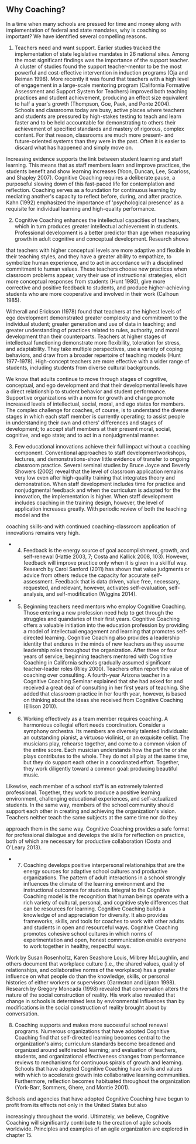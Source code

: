 ## Why Coaching?

In a time when many schools are pressed for time and money along with implementation of federal and state mandates, why is coaching so important? We have identified several compelling reasons.

1. Teachers need and want support. Earlier studies tracked the implementation of state legislative mandates in 26 national sites. Among the most significant findings was the importance of the support teacher. A cluster of studies found the support teacher-mentor to be the most powerful and cost-effective intervention in induction programs (Oja and Reiman 1998). More recently it was found that teachers with a high level of engagement in a large-scale mentoring program (California Formative Assessment and Support System for Teachers) improved both teaching practices and student achievement, producing an effect size equivalent to half a year's growth (Thompson, Goe, Paek, and Ponte 2004). Schools and classrooms today are busy, active places where teachers and students are pressured by high-stakes testing to teach and learn faster and to be held accountable for demonstrating to others their achievement of specified standards and mastery of rigorous, complex content. For that reason, classrooms are much more present- and future-oriented systems than they were in the past. Often it is easier to discard what has happened and simply move on.

Increasing evidence supports the link between student learning and staff learning. This means that as staff members learn and improve practices, the students benefit and show learning increases (Yoon, Duncan, Lee, Scarloss, and Shapley 2007). Cognitive Coaching requires a deliberate pause, a purposeful slowing down of this fast-paced life for contemplation and reflection. Coaching serves as a foundation for continuous learning by mediating another's capacity to reflect before, during, and after practice. Kahn (1992) emphasized the importance of 'psychological presence' as a requisite for individual learning and high-quality performance.

2. Cognitive Coaching enhances the intellectual capacities of teachers, which in turn produces greater intellectual achievement in students. Professional development is a better predictor than age when measuring growth in adult cognitive and conceptual development. Research shows

that teachers with higher conceptual levels are more adaptive and flexible in their teaching styles, and they have a greater ability to empathize, to symbolize human experience, and to act in accordance with a disciplined commitment to human values. These teachers choose new practices when classroom problems appear, vary their use of instructional strategies, elicit more conceptual responses from students (Hunt 1980), give more corrective and positive feedback to students, and produce higher-achieving students who are more cooperative and involved in their work (Calhoun 1985).

Witherall and Erickson (1978) found that teachers at the highest levels of ego development demonstrated greater complexity and commitment to the individual student; greater generation and use of data in teaching; and greater understanding of practices related to rules, authority, and moral development than their counterparts. Teachers at higher stages of intellectual functioning demonstrate more flexibility, toleration for stress, and adaptability. They take multiple perspectives, use a variety of coping behaviors, and draw from a broader repertoire of teaching models (Hunt 1977-1978). High-concept teachers are more effective with a wider range of students, including students from diverse cultural backgrounds.

We know that adults continue to move through stages of cognitive, conceptual, and ego development and that their developmental levels have a direct relationship to student behavior and student performance. Supportive organizations with a norm for growth and change promote increased levels of intellectual, social, moral, and ego states for members. The complex challenge for coaches, of course, is to understand the diverse stages in which each staff member is currently operating; to assist people in understanding their own and others' differences and stages of development; to accept staff members at their present moral, social, cognitive, and ego state; and to act in a nonjudgmental manner.

3. Few educational innovations achieve their full impact without a coaching component. Conventional approaches to staff developmentworkshops, lectures, and demonstrations-show little evidence of transfer to ongoing classroom practice. Several seminal studies by Bruce Joyce and Beverly Showers (2002) reveal that the level of classroom application remains very low even after high-quality training that integrates theory and demonstration. When staff development includes time for practice and nonjudgmental feedback and when the curriculum is adapted for the innovation, the implementation is higher. When staff development includes coaching in the training design, however, the level of application increases greatly. With periodic review of both the teaching model and the

coaching skills-and with continued coaching-classroom application of innovations remains very high.

- 4. Feedback is the energy source of goal accomplishment, growth, and self-renewal (Hattie 2003, 7; Costa and Kallick 2008, 103). However, feedback will improve practice only when it is given in a skillful way. Research by Carol Sanford (2011) has shown that value judgments or advice from others reduce the capacity for accurate self-assessment. Feedback that is data driven, value free, necessary, requested, and relevant, however, activates self-evaluation, self-analysis, and self-modification (Wiggins 2014).
- 5. Beginning teachers need mentors who employ Cognitive Coaching. Those entering a new profession need help to get through the struggles and quandaries of their first years. Cognitive Coaching offers a valuable initiation into the education profession by providing a model of intellectual engagement and learning that promotes self-directed learning. Cognitive Coaching also provides a leadership identity that endures in the minds of new teachers as they assume leadership roles throughout the organization. After three or four years of service, beginning teachers mentored with Cognitive Coaching in California schools gradually assumed significant teacher-leader roles (Riley 2000). Teachers often report the value of coaching over consulting. A fourth-year Arizona teacher in a Cognitive Coaching Seminar explained that she had asked for and received a great deal of consulting in her first years of teaching. She added that classroom practice in her fourth year, however, is based on thinking about the ideas she received from Cognitive Coaching (Ellison 2010).
- 6. Working effectively as a team member requires coaching. A harmonious collegial effort needs coordination. Consider a symphony orchestra. Its members are diversely talented individuals: an outstanding pianist, a virtuoso violinist, or an exquisite cellist. The musicians play, rehearse together, and come to a common vision of the entire score. Each musician understands how the part he or she plays contributes to the whole. They do not all play at the same time, but they do support each other in a coordinated effort. Together, they work diligently toward a common goal: producing beautiful music.

Likewise, each member of a school staff is an extremely talented professional. Together, they work to produce a positive learning environment, challenging educational experiences, and self-actualized students. In the same way, members of the school community should support each other in creating and achieving the organization's vision. Teachers neither teach the same subjects at the same time nor do they

approach them in the same way. Cognitive Coaching provides a safe format for professional dialogue and develops the skills for reflection on practice, both of which are necessary for productive collaboration (Costa and O'Leary 2013).

- 7. Coaching develops positive interpersonal relationships that are the energy sources for adaptive school cultures and productive organizations. The pattern of adult interactions in a school strongly influences the climate of the learning environment and the instructional outcomes for students. Integral to the Cognitive Coaching model is the recognition that human beings operate with a rich variety of cultural, personal, and cognitive style differences that can be resources for learning. Cognitive Coaching builds a knowledge of and appreciation for diversity. It also provides frameworks, skills, and tools for coaches to work with other adults and students in open and resourceful ways. Cognitive Coaching promotes cohesive school cultures in which norms of experimentation and open, honest communication enable everyone to work together in healthy, respectful ways.

Work by Susan Rosenholtz, Karen Seashore Louis, Milbrey McLaughlin, and others document that workplace culture (i.e., the shared values, quality of relationships, and collaborative norms of the workplace) has a greater influence on what people do than the knowledge, skills, or personal histories of either workers or supervisors (Garmston and Lipton 1998). Research by Gregory Moncada (1998) revealed that conversation alters the nature of the social construction of reality. His work also revealed that change in schools is determined less by environmental influences than by modifications in the social construction of reality brought about by conversation.

8. Coaching supports and makes more successful school renewal programs. Numerous organizations that have adopted Cognitive Coaching find that self-directed learning becomes central to the organization's aims; curriculum standards become broadened and organized around selfdirected learning; and evaluation of teachers, students, and organizational effectiveness changes from performance reviews to mechanisms for continuous spirals of growth and learning. Schools that have adopted Cognitive Coaching have skills and values with which to accelerate growth into collaborative learning communities. Furthermore, reflection becomes habituated throughout the organization (York-Barr, Sommers, Ghere, and Montie 2001).

Schools and agencies that have adopted Cognitive Coaching have begun to profit from its effects not only in the United States but also

increasingly throughout the world. Ultimately, we believe, Cognitive Coaching will significantly contribute to the creation of agile schools worldwide. Principles and examples of an agile organization are explored in chapter 15.